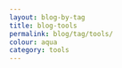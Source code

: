 ```yaml
---
layout: blog-by-tag
title: blog-tools
permalink: blog/tag/tools/
colour: aqua
category: tools
---
```

